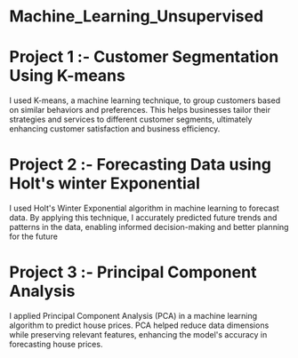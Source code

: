 # Machine_Learning_Unsupervised
# Project 1 :- Customer Segmentation Using K-means 
I used K-means, a machine learning technique, to group customers based on similar behaviors and preferences. This helps businesses tailor their strategies and services to different customer segments, ultimately enhancing customer satisfaction and business efficiency.
# Project 2 :- Forecasting Data using Holt's winter Exponential
I used Holt's Winter Exponential algorithm in machine learning to forecast data. By applying this technique, I accurately predicted future trends and patterns in the data, enabling informed decision-making and better planning for the future
# Project 3 :- Principal Component Analysis
I applied Principal Component Analysis (PCA) in a machine learning algorithm to predict house prices. PCA helped reduce data dimensions while preserving relevant features, enhancing the model's accuracy in forecasting house prices.

